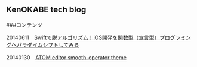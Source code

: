 ## KenOKABE tech blog

###コンテンツ


20140611　[Swiftで脱アルゴリズム！iOS開発を関数型（宣言型）プログラミングへパラダイムシフトしてみる](/contents/entries/entry20140611/entry.html)

20140130　[ATOM editor smooth-operator theme](/contents/entries/entry20140130/entry.html)
　
